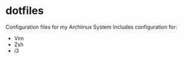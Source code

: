 # dotfiles
Configuration files for my Archlinux System
Includes configuration for:
  * Vim
  * Zsh
  * i3
 
